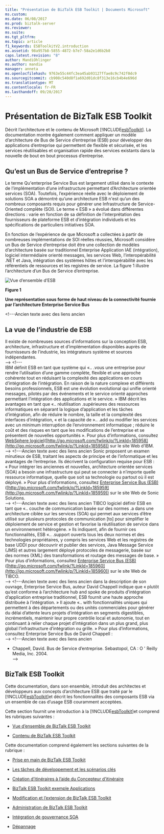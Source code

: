 ```yaml
---
title: "Présentation de BizTalk ESB Toolkit | Documents Microsoft"
ms.custom: 
ms.date: 06/08/2017
ms.prod: biztalk-server
ms.reviewer: 
ms.suite: 
ms.tgt_pltfrm: 
ms.topic: article
f1_keywords: ESBToolkitV2.introduction
ms.assetid: 98a957b8-5855-4872-b7e7-58a2e1d6b2b8
caps.latest.revision: "8"
author: MandiOhlinger
ms.author: mandia
manager: anneta
ms.openlocfilehash: 9763e55c44fc3ea45ab93127ffae8c9c742f0dc9
ms.sourcegitcommit: cb908c540d8f1a692d01dc8f313e16cb4b4e696d
ms.translationtype: MT
ms.contentlocale: fr-FR
ms.lasthandoff: 09/20/2017
---
```

# <a name="introduction-to-the-biztalk-esb-toolkit"></a>Présentation de BizTalk ESB Toolkit
Décrit l’architecture et le contenu de Microsoft [!INCLUDE[esbToolkit](../includes/esbtoolkit-md.md)]. La documentation montre également comment appliquer un modèle d’architecture de Bus de Service d’entreprise (ESB) pour développer des applications d’entreprise qui permettent de flexible et sécurisée, et les services réutilisables et organisation rapide des services existants dans la nouvelle de bout en bout processus d’entreprise.  
  
## <a name="what-is-an-enterprise-service-bus"></a>Qu’est un Bus de Service d’entreprise ?  
 Le terme Qu'enterprise Service Bus est largement utilisé dans le contexte de l’implémentation d’une infrastructure permettant d’Architecture orientée services (SOA). Toutefois, l’expérience réelle avec le déploiement de solutions SOA a démontré qu’une architecture ESB n'est qu’un des nombreux composants requis pour générer une Infrastructure de Service-Oriented complète (SOI). Le terme « ESB » a évolué dans différentes directions : varie en fonction de sa définition de l’interprétation des fournisseurs de plateforme ESB et d’intégration individuels et les spécifications de particuliers initiatives SOA.  
  
 En fonction de l’expérience de que Microsoft a collectées à partir de nombreuses implémentations de SOI réelles réussies, Microsoft considère un Bus de Service d’entreprise doit être une collection de modèles d’architecture basée sur traditionnel Enterprise Application IAE (intégration), logiciel intermédiaire orienté messages, les services Web, l’interopérabilité .NET et Java, intégration des systèmes hôtes et l’interopérabilité avec les référentiels de ressources et les registres de service. La figure 1 illustre l’architecture d’un Bus de Service d’entreprise.  
  
 ![Vue d’ensemble d’ESB](../esb-toolkit/media/esboverview.gif "ESBOverview")  
  
 **Figure 1**  
  
 **Une représentation sous forme de haut niveau de la connectivité fournie par l’architecture Enterprise Service Bus**  

\<!---Ancien texte avec des liens ancien
## <a name="the-industry-view-of-esb"></a>La vue de l’industrie de ESB  
 Il existe de nombreuses sources d’informations sur la conception ESB, architecture, infrastructure et d’implémentation disponibles auprès de fournisseurs de l’industrie, les intégrateurs système et sources indépendantes.  
-->
\<!---    
 IBM définit ESB en tant que système qui «.. .vous une entreprise pour rendre l’utilisation d’une gamme complète, flexible et une approche cohérente tout en réduisant la complexité des applications en cours d’intégration de l’intégration. En raison de la nature complexe et différents besoins professionnels, ESB est une évolution evolutional qui unifie orienté messages, pilotés par des événements et le service orienté approches permettant l’intégration des applications et le service. » IBM décrit les avantages en tant que «.. réutilisation .supérieures des ressources informatiques en séparant la logique d’application et les tâches d’intégration, afin de réduire le nombre, la taille et la complexité des interfaces d’intégration, « et la capacité de ».. .add ou modifier les services avec un minimum interruption de l’environnement informatique ; réduire le coût et des risques en tant que les modifications de l’entreprise et se présentent de nouvelles opportunités ». Pour plus d’informations, consultez [WebSphere logiciel](http://go.microsoft.com/fwlink/p/?LinkId=185958)([http://go.microsoft.com/fwlink/p/?LinkId=185958](http://go.microsoft.com/fwlink/p/?LinkId=185958)) sur le site Web d’IBM.  
-->
\<!---Ancien texte avec des liens ancien Sonic proposent un examen minutieux de ESB, traitant les aspects de principe et de l’informatique et les avantages de l’entreprise. Ils décrivent la configuration requise pour ESB : « Pour intégrer les anciennes et nouvelles, architecture orientée services (SOA) a besoin une infrastructure qui peut se connecter à n’importe quelle ressource informatique, quelle que soit sa technologie ou partout où il est déployé. » Pour plus d’informations, consultez [Enterprise Service Bus (ESB)](http://go.microsoft.com/fwlink/p/?LinkId=185959)([http://go.microsoft.com/fwlink/p/?LinkId=185959](http://go.microsoft.com/fwlink/p/?LinkId=185959)) sur le site Web de Sonic Solutions.  
-->
\<!---Ancien texte avec des liens ancien TIBCO logiciel définir ESB en tant que «.. couche de communication basée sur des normes .a dans une architecture ciblée sur les services (SOA) qui permet aux services d’être utilisé sur plusieurs protocoles de communication [to] pour simplifier le déploiement de service et gestion et favorise la réutilisation de service dans un environnement hétérogène. » Ils indiquent, afin de fournir ces fonctionnalités, ESB «.. .support ouverts tous les deux normes et des technologies propriétaires, y compris les services Web et les registres de base UDDI pour découvrir et publier des services, Java Message Service (JMS) et autres largement déployé protocoles de messagerie, basée sur des normes (XML) des transformations et routage des messages de base. » Pour plus d’informations, consultez [Enterprise Service Bus (ESB)](http://go.microsoft.com/fwlink/p/?LinkId=185960)([http://go.microsoft.com/fwlink/?LinkId=185960](http://go.microsoft.com/fwlink/p/?LinkId=185960)) sur le site Web de TIBCO.  
-->
\<!---Ancien texte avec des liens ancien dans la description de son ouvrage, Enterprise Service Bus, auteur David Chappell indique que « plutôt qu’est conforme à l’architecture hub and spoke de produits d’intégration d’application entreprise traditionnel, ESB fournit une haute approche distribuée à l’intégration. » Il ajoute «.. with fonctionnalités uniques qui permettent à des départements ou des unités commerciales pour générer du délai d’attente leurs projets d’intégration en segments digestibles, incrémentiels, maintenir leur propre contrôle local et autonomie, tout en continuant à relier chaque projet d’intégration dans un plus grand, plus global l’infrastructure d’intégration ou grille. » Pour plus d’informations, consultez Enterprise Service Bus de David Chappell :  
-->
\<!---Ancien texte avec des liens ancien
-   Chappell, David. Bus de Service d’entreprise. Sebastopol, CA : O ' Reilly Media, Inc. 2004.  
-->

  
## <a name="the-biztalk-esb-toolkit"></a>BizTalk ESB Toolkit
 Cette documentation, dans son ensemble, introduit des architectes et développeurs aux concepts d’architecture ESB que traité par le [!INCLUDE[esbToolkit](../includes/esbtoolkit-md.md)]et décrit les fonctionnalités des composants ESB via un ensemble de cas d’usage ESB couramment acceptées.  
  
 Cette section fournit une introduction à la [!INCLUDE[esbToolkit](../includes/esbtoolkit-md.md)]et comprend les rubriques suivantes :  
  
-   [Vue d’ensemble de BizTalk ESB Toolkit](../esb-toolkit/overview-of-the-biztalk-esb-toolkit.md)  
  
-   [Contenu de BizTalk ESB Toolkit](../esb-toolkit/contents-of-the-biztalk-esb-toolkit.md)  
  
 Cette documentation comprend également les sections suivantes de la rubrique :  
  
-   [Prise en main de BizTalk ESB Toolkit](../esb-toolkit/getting-started-with-the-biztalk-esb-toolkit.md)  
  
-   [Les tâches de développement et les scénarios clés](../esb-toolkit/key-scenarios-and-development-tasks.md)  
  
-   [Création d’itinéraires à l’aide du Concepteur d’itinéraire](../esb-toolkit/creating-itineraries-using-itinerary-designer.md)  
  
-   [BizTalk ESB Toolkit exemple Applications](../esb-toolkit/biztalk-esb-toolkit-sample-applications.md)  
  
-   [Modification et l’extension de BizTalk ESB Toolkit](../esb-toolkit/modifying-and-extending-the-biztalk-esb-toolkit.md)  
  
-   [Administration de BizTalk ESB Toolkit](../esb-toolkit/administration-with-the-biztalk-esb-toolkit.md)  
  
-   [Intégration de gouvernance SOA](../esb-toolkit/soa-governance-integration.md)  
  
-   [Dépannage](../esb-toolkit/troubleshooting-the-biztalk-esb-toolkit.md)